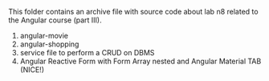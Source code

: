 This folder contains an archive file with source code about lab n8 related to the Angular course (part III).
1) angular-movie
2) angular-shopping
3) service file to perform a CRUD on DBMS
4) Angular Reactive Form with Form Array nested and Angular Material TAB (NICE!)
